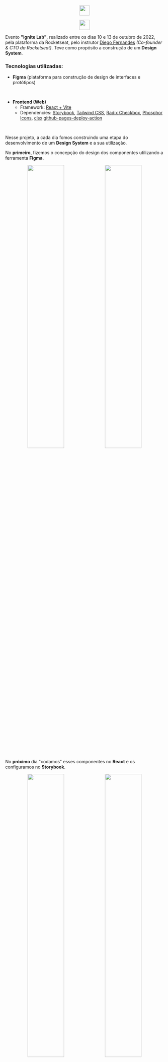 <br>
<p align="center">
    <img src="https://i.imgur.com/aqFtGMl.png" height="32px"/>
</p>
<p align="center">
    <img src="https://i.imgur.com/s8k78Bi.png" height="32px"/>
</p>


Evento **"Ignite Lab"**, realizado entre os dias 10 e 13 de outubro de 2022, pela plataforma da Rocketseat, pelo instrutor <a href="https://github.com/diego3g">Diego Fernandes</a> *(Co-founder & CTO da Rocketseat)*. Teve como propósito  a construção de um **Design System**.

### **Tecnologias utilizadas:**

* **Figma** (plataforma para construção de design de interfaces e protótipos) 
 
<br>
 
* **Frontend (Web)**
    * Framework: <a href="https://pt-br.reactjs.org/" target="_blank">React + Vite</a>
    * Dependencies: 
    <a href="https://storybook.js.org/" target="_blank">Storybook</a>,
    <a href="https://tailwindcss.com/" target="_blank">Tailwind CSS</a>,
    <a href="https://www.radix-ui.com/" target="_blank">Radix Checkbox</a>,
    <a href="https://phosphoricons.com/" target="_blank">Phosphor Icons</a>,
    <a href="https://www.npmjs.com/package/clsx" target="_blank">clsx</a>
    <a href="https://github.com/JamesIves/github-pages-deploy-action" target="_blank">github-pages-deploy-action</a>

<br>

Nesse projeto, a cada dia fomos construindo uma etapa do desenvolvimento de um **Design System** e a sua utilização. 

No **primeiro**, fizemos o concepção do design dos componentes utilizando a ferramenta **Figma**. 
<p align="center">
    <img src="https://i.imgur.com/cL4enfK.png" width="48%"/>
    <img src="https://i.imgur.com/SMKzUgp.png" width="48%"/>
</p>

No **próximo** dia "codamos" esses componentes no **React** e os configuramos no **Storybook**.
<p align="center">
    <img src="https://i.imgur.com/6gqvIGB.png" width="48%"/>
    <img src="https://i.imgur.com/1R3dZHC.png" width="48%"/>
</p>

No **último** dia utilizamos esses componentes para construção de uma página de login e configuramos o deploy do **Storybook** no **GitHub Pages**.
<p align="center">
    <a href="https://hugojhonathan.github.io/ignite-ds/" target="_blank">
        <img src="https://i.imgur.com/oaOPlxL.png" width="100%"/>
    </a>
</p>

* **Start Application:**

    ```
    npm i
    ```
    **Start React**
     ```
    npm run dev
    ```
    **Start Storybook**
     ```
    npm run storybook
    ```
<br><br><br>
<p align="center">   
    <a href="https://hugojhonathan.github.io/ignite-ds/" target="_blank">
        <sup>View Deploy</sup><br>
        <img src="https://i.imgur.com/UuiP7QA.png" width="150px">
    </a>
</p>
<br><br><br>

[<img align="left" width="130" margin="10" src="https://i.imgur.com/lSu5YEj.png">](https://devsuperior.com.br/) Projeto da trilha Ignite, desenvolvido durante o evento Ignite Lab (Rocketseat), entre os dias 10 e 13 de outubro de 2022.